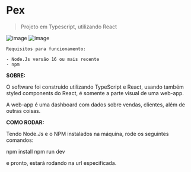 # Pex
> Projeto em Typescript, utilizando React

![image](https://w7.pngwing.com/pngs/359/101/png-transparent-aperture-laboratories-science-technology-laboratory-portal-science-blue-text-computer-thumbnail.png) ![image](https://logospng.org/download/typescript/typescript-256.png)



```
Requisitos para funcionamento:

- Node.Js versão 16 ou mais recente
- npm
```

**SOBRE:**

O software foi construído utilizando TypeScript e React, usando também styled components do React, é somente a parte visual de uma web-app.

 A web-app é uma dashboard com dados sobre vendas, clientes, além de outras coisas.

**COMO RODAR:**

Tendo Node.Js e o NPM instalados na máquina, rode os seguintes comandos:

npm install
npm run dev

e pronto, estará rodando na url especificada.
